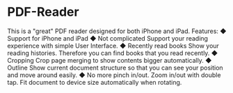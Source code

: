 # PDF-Reader
This is a "great" PDF reader designed for both iPhone and iPad.  Features:   ◆ Support for iPhone and iPad  ◆ Not complicated Support your reading experience with simple User Interface.  ◆ Recently read books Show your reading histories. Therefore you can find books that you read recently.  ◆ Cropping Crop page merging to show contents bigger automatically.  ◆ Outline Show current document structure so that you can see your position and move around easily.  ◆ No more pinch in/out. Zoom in/out with double tap. Fit document to device size automatically when rotating.
